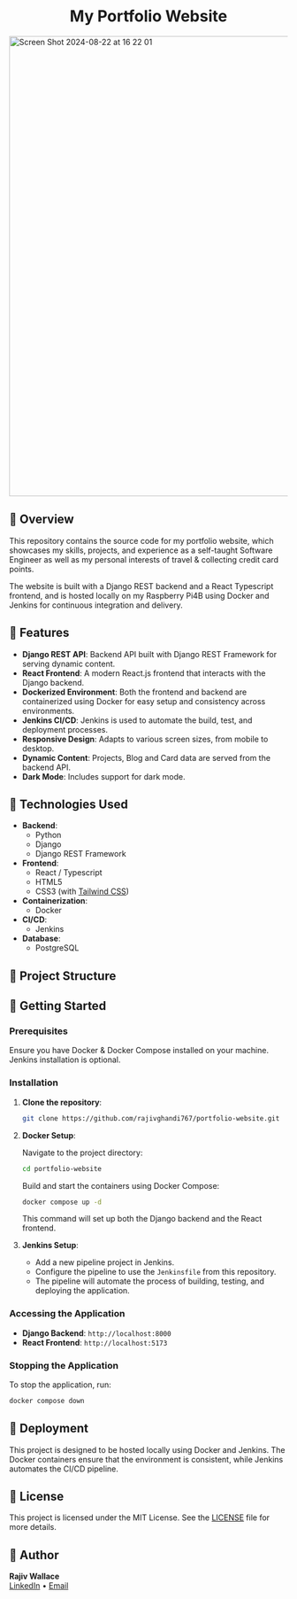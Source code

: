 <h1 align="center">My Portfolio Website</h1>

<img width="831" alt="Screen Shot 2024-08-22 at 16 22 01" src="https://github.com/user-attachments/assets/3cb885c3-b298-4d47-b10a-935ac35e1763">

## 🚀 Overview

This repository contains the source code for my portfolio website, which showcases my skills, projects, and experience as a self-taught Software Engineer as well as my personal interests of travel & collecting credit card points.

The website is built with a Django REST backend and a React Typescript frontend, and is hosted locally on my Raspberry Pi4B using Docker and Jenkins for continuous integration and delivery.

## 🌟 Features

- **Django REST API**: Backend API built with Django REST Framework for serving dynamic content.
- **React Frontend**: A modern React.js frontend that interacts with the Django backend.
- **Dockerized Environment**: Both the frontend and backend are containerized using Docker for easy setup and consistency across environments.
- **Jenkins CI/CD**: Jenkins is used to automate the build, test, and deployment processes.
- **Responsive Design**: Adapts to various screen sizes, from mobile to desktop.
- **Dynamic Content**: Projects, Blog and Card data are served from the backend API.
- **Dark Mode**: Includes support for dark mode.

## 🔧 Technologies Used

- **Backend**:
  - Python
  - Django
  - Django REST Framework
- **Frontend**:
  - React / Typescript
  - HTML5
  - CSS3 (with [Tailwind CSS](https://tailwindcss.com/))
- **Containerization**:
  - Docker
- **CI/CD**:
  - Jenkins
- **Database**:
  - PostgreSQL

## 📂 Project Structure

## 🚀 Getting Started

### Prerequisites

Ensure you have Docker & Docker Compose installed on your machine. Jenkins installation is optional.

### Installation

1. **Clone the repository**:

   ```bash
   git clone https://github.com/rajivghandi767/portfolio-website.git
   ```

2. **Docker Setup**:

   Navigate to the project directory:

   ```bash
   cd portfolio-website
   ```

   Build and start the containers using Docker Compose:

   ```bash
   docker compose up -d
   ```

   This command will set up both the Django backend and the React frontend.

3. **Jenkins Setup**:

   - Add a new pipeline project in Jenkins.
   - Configure the pipeline to use the `Jenkinsfile` from this repository.
   - The pipeline will automate the process of building, testing, and deploying the application.

### Accessing the Application

- **Django Backend**: `http://localhost:8000`
- **React Frontend**: `http://localhost:5173`

### Stopping the Application

To stop the application, run:

```bash
docker compose down
```

## 🚀 Deployment

This project is designed to be hosted locally using Docker and Jenkins. The Docker containers ensure that the environment is consistent, while Jenkins automates the CI/CD pipeline.

## 📄 License

This project is licensed under the MIT License. See the [LICENSE](LICENSE) file for more details.

## 👤 Author

**Rajiv Wallace**  
[LinkedIn](https://www.linkedin.com/in/rajiv-wallace) • [Email](mailto:rajivghandi972@gmail.com)
